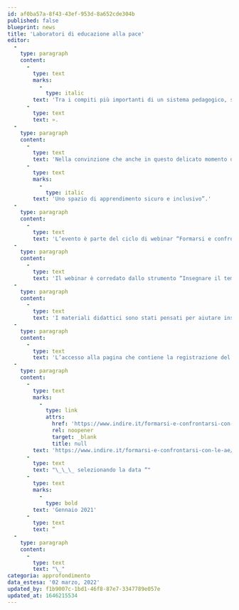 ```yaml
---
id: af0ba57a-8f43-43ef-953d-8a652cde304b
published: false
blueprint: news
title: 'Laboratori di educazione alla pace'
editor:
  -
    type: paragraph
    content:
      -
        type: text
        marks:
          -
            type: italic
        text: 'Tra i compiti più importanti di un sistema pedagogico, secondo Maria Montessori, rientra, fin dalla primissima infanzia, l’educazione alla pace: «La vera difesa dei popoli non può poggiare sulle armi: giacché le guerre […] non potranno mai assicurare la pace e la prosperità di nessun popolo, finché non si ricorrerà a questo grande armamento della pace che è l’educazione'
      -
        type: text
        text: ».
  -
    type: paragraph
    content:
      -
        type: text
        text: 'Nella convinzione che anche in questo delicato momento di situazione politica mondiale, l’educazione resti il modo più efficace e duraturo per promuovere una direzione diversa dalla guerra, verso una società sicura e prospera che ponga al centro le persone, proponiamo ai docenti neoassunti impegnati nello svolgimento dei laboratori formativi una riflessione sul tema della pace, con un webinar dal titolo “'
      -
        type: text
        marks:
          -
            type: italic
        text: 'Uno spazio di apprendimento sicuro e inclusivo”.'
  -
    type: paragraph
    content:
      -
        type: text
        text: 'L’evento è parte del ciclo di webinar “Formarsi e confrontarsi con le Avanguardie Educative” a cura del Movimento delle Avanguardie Educative di Indire tenutosi tra settembre 2020 e giugno 2021 e rivolto a docenti, dirigenti e stakeholder.'
  -
    type: paragraph
    content:
      -
        type: text
        text: 'Il webinar è corredato dallo strumento “Insegnare il tema dei rifugiati”: un kit di materiali didattici su rifugiati, richiedenti asilo e migrazioni creato ed elaborato da UNHCR, l’Agenzia ONU per i Rifugiati, in collaborazione con le scuole. L’alto numero di minori rifugiati e richiedenti la protezione internazionale accolti nelle scuole del continente europeo e le notizie ed opinioni diffuse dai media e da internet sull’argomento hanno fatto nascere negli insegnanti, nei genitori e negli alunni una serie di interrogativi rispetto al flusso degli arrivi via mare e via terra.'
  -
    type: paragraph
    content:
      -
        type: text
        text: 'I materiali didattici sono stati pensati per aiutare insegnanti e alunni a comprendere meglio il fenomeno migratorio nella sua complessità e, al tempo stesso, intendono promuovere un insegnamento basato sui fatti e fornire agli insegnanti delle scuole primarie e secondarie alcune indicazioni utili nel lavoro con i bambini rifugiati e richiedenti asilo presenti nelle classi. Un kit di strumenti per l’insegnamento dell’educazione civica, che consente di approfondire i temi della migrazione e della cittadinanza “mondiale” in un’ottica coerente con gli obiettivi dell’Agenda 2030.'
  -
    type: paragraph
    content:
      -
        type: text
        text: 'L’accesso alla pagina che contiene la registrazione del webinar e la possibilità di scaricare il kit dei materiali didattici è disponibile al seguente link:'
  -
    type: paragraph
    content:
      -
        type: text
        marks:
          -
            type: link
            attrs:
              href: 'https://www.indire.it/formarsi-e-confrontarsi-con-le-ae/'
              rel: noopener
              target: _blank
              title: null
        text: 'https://www.indire.it/formarsi-e-confrontarsi-con-le-ae/'
      -
        type: text
        text: "\_\_\_ selezionando la data “"
      -
        type: text
        marks:
          -
            type: bold
        text: 'Gennaio 2021'
      -
        type: text
        text: ”
  -
    type: paragraph
    content:
      -
        type: text
        text: "\_"
categoria: approfondimento
data_estesa: '02 marzo, 2022'
updated_by: f1b9007c-1bd1-46f8-87e7-3347789e057e
updated_at: 1646215534
---
```

